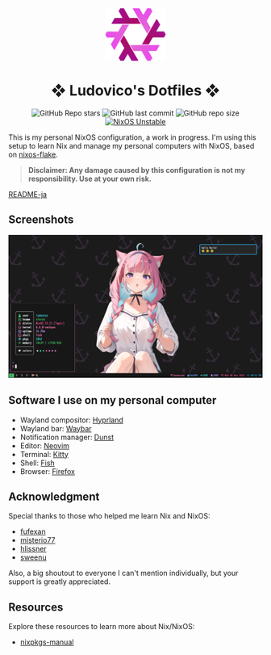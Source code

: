 <div align="center">
    <img alt="NixOS" src="assets/nix-snowflake.svg" width="120px"/>
    <h1>❖ Ludovico's Dotfiles ❖</h1>
    <img src="https://img.shields.io/github/stars/ludovicopiero/dotfiles?style=for-the-badge&labelColor=1B2330&color=ef65ea" alt="GitHub Repo stars"/>
    <img src="https://img.shields.io/github/last-commit/ludovicopiero/dotfiles?style=for-the-badge&labelColor=1B2330&color=ef65ea" alt="GitHub last commit"/>
    <img src="https://img.shields.io/github/repo-size/ludovicopiero/dotfiles?style=for-the-badge&labelColor=1B2330&color=ef65ea" alt="GitHub repo size"/>
    <a href="https://nixos.org" target="_blank">
        <img src="https://img.shields.io/badge/NixOS-unstable-blue.svg?style=for-the-badge&labelColor=1B2330&logo=NixOS&logoColor=white&color=ef65ea" alt="NixOS Unstable"/>
    </a>
</div>

This is my personal NixOS configuration, a work in progress. I'm using this setup to learn Nix and manage my personal computers with NixOS, based on [nixos-flake](https://github.com/srid/nixos-flake).

> **Disclaimer: Any damage caused by this configuration is not my responsibility. Use at your own risk.**

[README-ja](README-ja.md)

## **Screenshots**

![Screenshot](assets/ss.png)

## **Software I use on my personal computer**

- Wayland compositor: [Hyprland](https://hyprland.org)
- Wayland bar: [Waybar](https://github.com/Alexays/Waybar)
- Notification manager: [Dunst](https://dunst-project.org)
- Editor: [Neovim](https://neovim.io/)
- Terminal: [Kitty](https://github.com/kovidgoyal/kitty)
- Shell: [Fish](https://fishshell.com)
- Browser: [Firefox](https://www.mozilla.org/en-US/firefox)

## **Acknowledgment**

Special thanks to those who helped me learn Nix and NixOS:

- [fufexan](https://github.com/fufexan)
- [misterio77](https://github.com/misterio77)
- [hlissner](https://github.com/hlissner)
- [sweenu](https://github.com/sweenu)

Also, a big shoutout to everyone I can't mention individually, but your support is greatly appreciated.

## **Resources**

Explore these resources to learn more about Nix/NixOS:

- [nixpkgs-manual](https://nixos.org/manual/nixpkgs/stable/)
